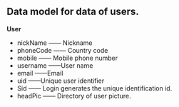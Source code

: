 ## Data model for data of users.

**User**

- nickName  —— Nickname 
- phoneCode —— Country code
- mobile —— Mobile phone number
- username ——User name
- email ——Email
- uid ——Unique user identifier
- Sid —— Login generates the unique identification id.
- headPic —— Directory of user picture.